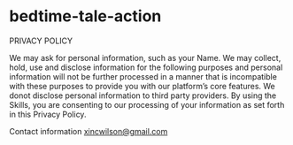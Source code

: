 # bedtime-tale-action

PRIVACY POLICY

We may ask for personal information, such as your Name. We may collect, hold, use and disclose information for the following purposes and personal information will not be further processed in a manner that is incompatible with these purposes to provide you with our platform’s core features. We donot disclose personal information to third party providers. By using the Skills, you are consenting to our processing of your information as set forth in this Privacy Policy.

Contact information
xincwilson@gmail.com
